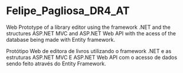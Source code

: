 # Felipe_Pagliosa_DR4_AT

Web Prototype of a library editor using the framework .NET and the structures ASP.NET MVC and ASP.NET Web API with the acess of the database being made with Entity framework.

Protótipo Web de editora de livros utilizando o framework .NET e as estruturas ASP.NET MVC E ASP.NET Web API com o acesso de dados sendo feito através do Entity Framework.
